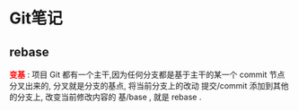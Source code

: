# Git笔记

## rebase
<strong style="color:red">变基</strong> : 项目 Git 都有一个主干,因为任何分支都是基于主干的某一个 commit 节点分叉出来的, 分叉就是分支的基点, 将当前分支上的改动 提交/commit 添加到其他的分支上, 改变当前修改内容的 基/base , 就是 rebase .
